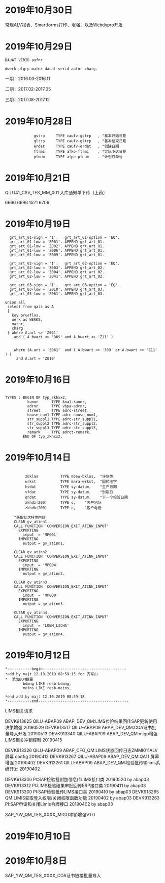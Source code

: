 # 2019年10月30日

常规ALV报表、Smartforms打印、增强，以及Webdypro开发



# 2019年10月29日

```
DAUAT VERID aufnr

dwerk plgrp matnr dauat verid aufnr charg.
```

一期：2016.03-2016.11

二期：2017.02-2017.05

三期：2017.08-2017.12



#  2019年10月28日

```
             gstrp     TYPE caufv-gstrp   , "基本开始日期
             gltrp     TYPE caufv-gltrp   , "基本结束日期
             erdat     TYPE caufv-erdat   , "创建日期
             ftrmi     TYPE afko-ftrmi    , "实际下达日期
             plnum     TYPE afpo-plnum    . "计划订单号
```





# 2019年10月21日

QILU41_CSV_TES_MM_001 入库通知单下传（上药）

6666 6696 1521 6706

# 2019年10月19日

```
  grt_art_01-sign = 'I'.   grt_art_01-option = 'EQ'.
  grt_art_01-low = 'Z001'. APPEND grt_art_01.
  grt_art_01-low = 'Z002'. APPEND grt_art_01.
  grt_art_01-low = 'Z006'. APPEND grt_art_01.
  grt_art_01-low = 'Z009'. APPEND grt_art_01.

  grt_art_02-sign = 'I'.   grt_art_02-option = 'EQ'.
  grt_art_02-low = 'Z003'. APPEND grt_art_02.
  grt_art_02-low = 'Z004'. APPEND grt_art_02.
  grt_art_02-low = 'Z041'. APPEND grt_art_02.

  grt_art_03-sign = 'I'.   grt_art_03-option = 'EQ'.
  grt_art_03-low = 'Z010'. APPEND grt_art_03.
  grt_art_03-low = 'Z061'. APPEND grt_art_03.
```





```
union all
 select from qals as A
 {
   key prueflos,
   werk as WERKS,
   matnr,
   charg
 } where A.art <> 'Z061'
    and ( A.bwart <> '309' and A.bwart <> 'Z11' )
    
    
    where (A.art = 'Z061'  and ( A.bwart <> '309' or A.bwart <> 'Z11' ) )
     and A.art = 'Z010'
```





# 2019年10月16日

```

TYPES : BEGIN OF typ_zkhxx2,
          kunnr      TYPE kna1-kunnr,
          adrnr      TYPE vbpa-adrnr,
          street     TYPE adrc-street,
          house_num1 TYPE adrc-house_num1,
          str_suppl1 TYPE adrc-str_suppl1,
          str_suppl2 TYPE adrc-str_suppl2,
          str_suppl3 TYPE adrc-str_suppl3,
          remark     TYPE adrct-remark,
        END OF typ_zkhxx2.
```



#  2019年10月14日

```

         zbklas          TYPE mbew-bklas,  "评估类
         wrkst           TYPE mara-wrkst,  "国药准字
         hsdat           TYPE sy-datum,    "生产日期
         vfdat           TYPE sy-datum,    "到期日
         qndat           TYPE sy-datum,    "下一个检验日期
         zkhdz(200)      TYPE c,    "客户地址
         zkhdh(200)      TYPE c,    "客户电话

```

```
    "获取批次特性内码
    CLEAR gv_atinn1.
    CALL FUNCTION 'CONVERSION_EXIT_ATINN_INPUT'
      EXPORTING
        input  = 'MP001'
      IMPORTING
        output = gv_atinn1.

    CLEAR gv_atinn2.
    CALL FUNCTION 'CONVERSION_EXIT_ATINN_INPUT'
      EXPORTING
        input  = 'MP004'
      IMPORTING
        output = gv_atinn2.

    CLEAR gv_atinn3.
    CALL FUNCTION 'CONVERSION_EXIT_ATINN_INPUT'
      EXPORTING
        input  = 'MP000'
      IMPORTING
        output = gv_atinn3.

    CLEAR gv_atinn4.
    CALL FUNCTION 'CONVERSION_EXIT_ATINN_INPUT'
      EXPORTING
        input  = 'LOBM_LICHA'
      IMPORTING
        output = gv_atinn4.
```



# 2019年10月12日

```
*-----------begin--------------------------------------
*add by majt 12.10.2019 08:59:15 for 齐军山
*  添加BOM数量
        bdmng LIKE resb-bdmng,
        meins LIKE resb-meins,

*end add by majt 12.10.2019 08:59:18
*-----------end-----------------------------------------
```





LIMS相关请求

 DEVK913625       QILU-ABAP09  ABAP_DEV_QM:LIMS检验结果回传SAP更新使用决策增强   20190529
 DEVK913517       QILU-ABAP09  ABAP_DEV_QM:COA证书批量导入开发   20190513
 DEVK913340       QILU-ABAP09  ABAP_DEV_QM:migo增强-LIMS相关冲销控制   20190415 

DEVK913326       QILU-ABAP09  ABAP_CFG_QM:LIMS状态回传日志ZMMI011ALV屏幕 config    20190412     	DEVK913267       QILU-ABAP09  ABAP_DEV_QM:QA11 屏幕增强   20190402
 DEVK913261       QILU-ABAP09  ABAP_DEV_QM:检验批传输lims系统开发   20190402

DEVK913306       PI:SAP检验批附加信息传LIMS接口类 20190520 by abap03
DEVK913312       PI:LIMS检验结果审批回传ERP接口类 20190411 by abap03
DEVK913300       PI:SAP检验批传LIMS接口类 20190410 by abap03
DEVK913265       QM:LIMIS获取登入权限/关闭权限函数功能 20190402 by abap03
DEVK913263       PI:SAP申请和关闭Limis令牌接口 20190402 by abap03







SAP_YW_QM_TES_XXXX_MIGO冲销增强V1.0





# 2019年10月10日





# 2019年10月8日

SAP_YW_QM_TES_XXXX_COA证书链接批量导入


